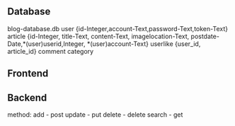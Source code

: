 ## Database

blog-database.db
user {id-Integer,account-Text,password-Text,token-Text} 
article {id-Integer, title-Text, content-Text, imagelocation-Text, postdate-Date,*(user)userid,Integer, *(user)account-Text}
userlike  {user_id, article_id}
comment 
category 

## Frontend



## Backend

method:
add - post
update - put
delete - delete
search - get

